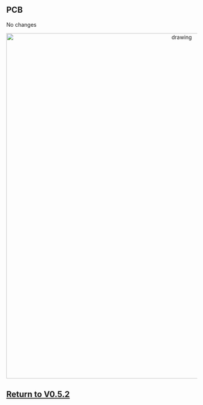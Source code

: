 ## PCB
No changes

<p align="center">
<img src="https://github.com/ARTS-Laboratory/Smart-Penetrometer-with-Edge-Computing-and-Intelligent-Embedded-Systems/assets/87868879/92924e1b-dd16-4c1c-afa6-afaf3f3a4120" alt="drawing" width="910"/>
</p>

## [Return to V0.5.2](https://github.com/ARTS-Laboratory/Smart-Penetrometer-with-Edge-Computing-and-Intelligent-Embedded-Systems/edit/main/V0/V0.5/V0.5.2)











